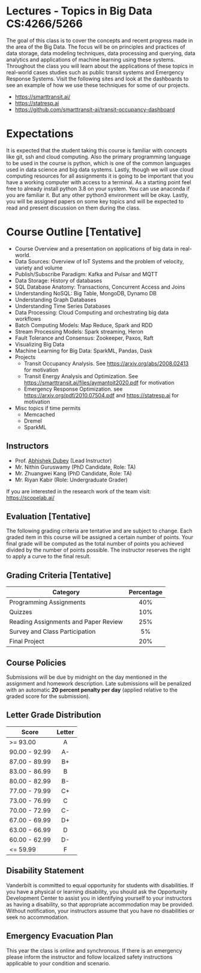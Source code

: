# Lectures - Topics in Big Data CS:4266/5266

The goal of this class is to cover the concepts and recent progress made in the area of the Big Data. The focus will be on principles and practices of data storage, data modeling techniques, data processing and querying, data analytics and applications of machine learning using these systems. Throughout the class you will learn about the applications of these topics in real-world cases studies such as public transit systems and Emergency Response Systems. Visit the following sites and look at the dashboards to see an example of how we use these techniques for some of our projects.


 * https://smarttransit.ai/
 * https://statresp.ai
 * https://github.com/smarttransit-ai/transit-occupancy-dashboard 

 # Expectations

 It is expected that the student taking this course is familiar with concepts like git, ssh and cloud computing. Also the primary programming language to be used in the course is python, which is one of the common languages used in data science and big data systems. Lastly, though we will use cloud computing resources for all assignments it is going to be important that you have a working computer with access to a terminal. As a starting point feel free to already install python 3.8 on your system. You can use anaconda if you are familiar it. But any other python3 environment will be okay.  Lastly, you will be assigned papers on some key topics and will be expected to read and present discussion on them during the class.

# Course Outline [Tentative]

- Course Overview and a presentation on applications of big data in real-world. 
- Data Sources: Overview of IoT Systems and the problem of velocity, variety and volume
- Publish/Subscribe Paradigm: Kafka and Pulsar and MQTT
- Data Storage: History of databases
- SQL Database Anatomy: Transactions, Concurrent Access and Joins
- Understanding NoSQL: Big Table, MongoDB, Dynamo DB
- Understanding Graph Databases
- Understanding Time Series Databases
- Data Processing: Cloud Computing and orchestrating big data workflows
- Batch Computing Models: Map Reduce, Spark and RDD
- Stream Processing Models: Spark streaming, Heron
- Fault Tolerance and Consensus: Zookeeper, Paxos, Raft
- Visualizing Big Data
- Machine Learning for Big Data: SparkML, Pandas, Dask
- Projects
  - Transit Occupancy Analysis. See https://arxiv.org/abs/2008.02413 for motivation
  - Transit Energy Analysis and Optimization. See https://smarttransit.ai/files/aymantoit2020.pdf for motivation
  - Emergency Response Optimization. see https://arxiv.org/pdf/2010.07504.pdf and https://statresp.ai for motivation
- Misc topics if time permits
   - Memcached
   - Dremel
   - SparkML

## Instructors

- Prof. [Abhishek Dubey](https://engineering.vanderbilt.edu/bio/abhishek-dubey) (Lead Instructor)
- Mr. Nithin Guruswamy (PhD Candidate, Role: TA) 
- Mr. Zhuangwei Kang (PhD Candidate, Role: TA) 
- Mr. Riyan Kabir (Role: Undergraduate Grader)

If you are interested in the research work of the team visit: https://scopelab.ai/

## Evaluation [Tentative]

The following grading criteria are tentative and are
subject to change. Each graded item in this course will be assigned a
certain number of points. Your final grade will be computed as the total
number of points you achieved divided by the number of points possible.
The instructor reserves the right to apply a curve to the final result.


## Grading Criteria [Tentative]

| Category        | Percentage  |
| ------------- |:-------------:| 
| Programming Assignments    | 40% | 
| Quizzes          | 10% |
| Reading Assignments and Paper Review | 25%|
| Survey and Class Participation| 5%|
| Final Project       | 20% |

## Course Policies

Submissions will be due by midnight on the day mentioned in the assignment and homework description. Late submissions will be penalized with an automatic **20 percent penalty per day** (applied relative to the graded score for the submission).

## Letter Grade Distribution

| Score        | Letter  |
| ------------- |:-------------:| 
| >= 93.00    |   A      |
| 90.00 - 92.99  |  A-   |
| 87.00 - 89.99 | B+     |
| 83.00 - 86.99  | B     |
| 80.00 - 82.99  | B-     |
| 77.00 - 79.99  | C+  |
| 73.00 - 76.99  | C  |
| 70.00 - 72.99  | C-  |
| 67.00 - 69.99  | D+  |
| 63.00 - 66.99  | D  |
| 60.00 - 62.99  | D-  |
| <= 59.99   |  F  |


## Disability Statement

Vanderbilt is committed to equal opportunity
for students with disabilities. If you have a physical or learning
disability, you should ask the Opportunity Development Center to assist
you in identifying yourself to your instructors as having a disability,
so that appropriate accommodation may be provided. Without notification,
your instructors assume that you have no disabilities or seek no
accommodation.

## Emergency Evacuation Plan

 This year the class is online and synchronous. If there is an emergency please inform the instructor and follow localized safety instructions applicable to your condition and scenario.

